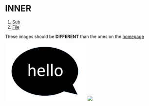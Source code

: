 # INNER

<!-- nav -->
1. [Sub](Sub)
1. [File](File)
<!-- nav -->

These images should be **DIFFERENT** than the ones on the [homepage](/)

![](image.png)
![](/image.png)

